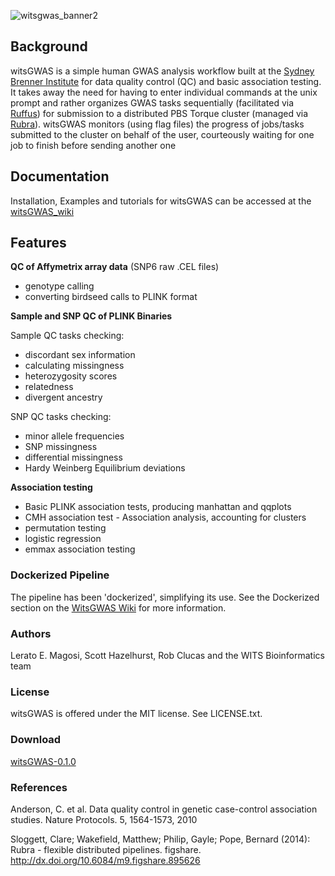 ![witsgwas_banner2](https://cloud.githubusercontent.com/assets/8364031/9582190/13b1e182-5004-11e5-9336-8c030414e4bc.png)

## Background

witsGWAS is a simple human GWAS analysis workflow built at the [Sydney Brenner Institute](https://www.wits.ac.za/research/sbimb/) for data quality control (QC) and basic association testing. It takes away the need for having to enter individual commands at the unix prompt and rather organizes GWAS tasks sequentially (facilitated via [Ruffus](http://www.ruffus.org.uk/)) for submission to a distributed PBS Torque cluster (managed via [Rubra](https://github.com/bjpop/rubra)).  witsGWAS monitors (using flag files) the progress of jobs/tasks submitted to the cluster on behalf of the user, courteously waiting for one job to finish before sending another one

## Documentation 

Installation, Examples and tutorials for witsGWAS can be accessed at the [witsGWAS_wiki](https://github.com/magosil86/witsGWAS/wiki)

## Features

**QC of Affymetrix array data** (SNP6 raw .CEL files)

  * genotype calling
  * converting birdseed calls to PLINK format

**Sample and SNP QC of PLINK Binaries**

Sample QC tasks checking:

 *  discordant sex information
 *  calculating missingness
 *  heterozygosity scores
 *  relatedness
 *  divergent ancestry 

SNP QC tasks checking:

 * minor allele frequencies
 * SNP missingness
 * differential missingness
 * Hardy Weinberg Equilibrium deviations

**Association testing**

 * Basic PLINK association tests, producing manhattan and qqplots
 * CMH association test - Association analysis, accounting for clusters
 * permutation testing
 * logistic regression
 * emmax association testing

### Dockerized Pipeline

The pipeline has been 'dockerized', simplifying its use. See the Dockerized section on the [WitsGWAS
Wiki](https://github.com/magosil86/witsGWAS/wiki) for more information.

### Authors

Lerato E. Magosi, Scott Hazelhurst, Rob Clucas and the WITS Bioinformatics team

### License
witsGWAS is offered under the MIT license. See LICENSE.txt.

### Download
[witsGWAS-0.1.0](https://github.com/magosil86/witsGWAS/releases)

### References
Anderson, C. et al. Data quality control in genetic case-control association studies. Nature Protocols. 5, 1564-1573, 2010

Sloggett, Clare; Wakefield, Matthew; Philip, Gayle; Pope, Bernard (2014): 
Rubra - flexible distributed pipelines. figshare. http://dx.doi.org/10.6084/m9.figshare.895626
